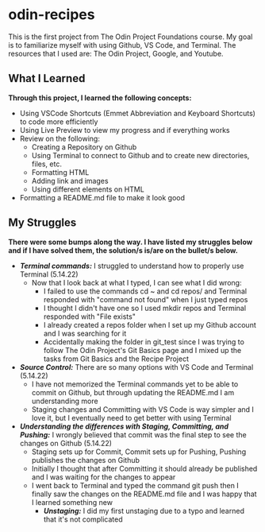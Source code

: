 # odin-recipes
This is the first project from The Odin Project Foundations course. My goal is to familiarize myself with using Github, VS Code, and Terminal. The resources that I used are: The Odin Project, Google, and Youtube.

## What I Learned
**Through this project, I learned the following concepts:**
* Using VSCode Shortcuts (Emmet Abbreviation and Keyboard Shortcuts) to code more efficiently
* Using Live Preview to view my progress and if everything works
* Review on the following:
    - Creating a Repository on Github
    - Using Terminal to connect to Github and to create new directories, files, etc.
    - Formatting HTML
    - Adding link and images
    - Using different elements on HTML
* Formatting a README.md file to make it look good

## My Struggles
**There were some bumps along the way. I have listed my struggles below and if I have solved them, the solution/s is/are on the bullet/s below.**
* ***Terminal commands:*** I struggled to understand how to properly use Terminal (5.14.22)
    - Now that I look back at what I typed, I can see what I did wrong: 
        - I failed to use the commands cd ~ and cd repos/ and Terminal responded with "command not found" when I just typed repos
        - I thought I didn't have one so I used mkdir repos and Terminal responded with "File exists"
        - I already created a repos folder when I set up my Github account and I was searching for it
        - Accidentally making the folder in git_test since I was trying to follow The Odin Project's Git Basics page and I mixed up the tasks from Git Basics and the Recipe Project
* ***Source Control:*** There are so many options with VS Code and Terminal (5.14.22)
    - I have not memorized the Terminal commands yet to be able to commit on Github, but through updating the README.md I am understanding more
    - Staging changes and Committing with VS Code is way simpler and I love it, but I eventually need to get better with using Terminal
* ***Understanding the differences with Staging, Committing, and Pushing:*** I wrongly believed that commit was the final step to see the changes on Github (5.14.22)
    - Staging sets up for Commit, Commit sets up for Pushing, Pushing publishes the changes on Github
    - Initially I thought that after Committing it should already be published and I was waiting for the changes to appear
    - I went back to Terminal and typed the command git push then I finally saw the changes on the README.md file and I was happy that I learned something new
        - ***Unstaging:*** I did my first unstaging due to a typo and learned that it's not complicated




